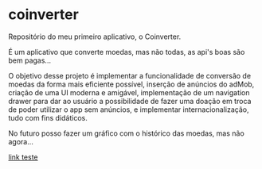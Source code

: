 # coinverter
Repositório do meu primeiro aplicativo, o Coinverter.

É um aplicativo que converte moedas, mas não todas, as api's boas são bem pagas...

O objetivo desse projeto é implementar a funcionalidade de conversão de moedas da forma mais eficiente possível, inserção de anúncios do adMob, criação de uma UI moderna e amigável, implementação de um navigation drawer para dar ao usuário a possibilidade de fazer uma doação em troca de poder utilizar o app sem anúncios, e implementar internacionalização, tudo com fins didáticos.

No futuro posso fazer um gráfico com o histórico das moedas, mas não agora...

<a href="#">link teste</a>


